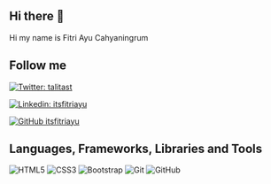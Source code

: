 <!---
itsfitriayu/itsfitriayu is a ✨ special ✨ repository because its `README.md` (this file) appears on your GitHub profile.
You can click the Preview link to take a look at your changes.
--->


## Hi there 👋

Hi my name is Fitri Ayu Cahyaningrum

## Follow me

[![Twitter: taIitast](https://img.shields.io/twitter/follow/itsfitriayu?style=social)](https://twitter.com/itsfitriayu)

[![Linkedin: itsfitriayu](https://img.shields.io/badge/-itsfitriayu-blue?style=flat-square&logo=Linkedin&logoColor=white&link=https://www.linkedin.com/in/itsfitriayu/)](https://www.linkedin.com/in/itsfitriayu/)

[![GitHub itsfitriayu](https://img.shields.io/github/followers/itsfitriayu?label=follow&style=social)](https://github.com/itsfitriayu)

## Languages, Frameworks, Libraries and Tools


![HTML5](https://img.shields.io/badge/-HTML5-E34F26?style=flat-square&logo=html5&logoColor=white&style=flat)
![CSS3](https://img.shields.io/badge/-CSS3-1572B6?style=flat-square&logo=css3&style=flat)
![Bootstrap](https://img.shields.io/badge/-Bootstrap-lightgrey?style=flat-square&logo=bootstrap&style=flat)
![Git](https://img.shields.io/badge/-Git-black?style=flat-square&logo=git&style=flat)
![GitHub](https://img.shields.io/badge/-GitHub-181717?style=flat-square&logo=github&style=flat)



<!--


- 🔭 I’m currently working on ...
- 🌱 I’m currently learning ...
- 👯 I’m looking to collaborate on ...
- 🤔 I’m looking for help with ...
- 💬 Ask me about ...
- 📫 How to reach me: ...
- 😄 Pronouns: ...
- ⚡ Fun fact: ...
-->


